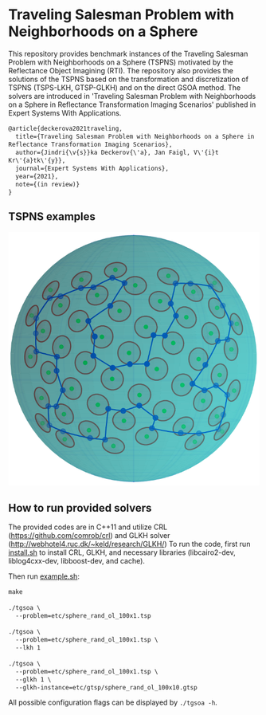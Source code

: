 # Traveling Salesman Problem with Neighborhoods on a Sphere 

This repository provides benchmark instances of the Traveling Salesman Problem with Neighborhoods on a Sphere (TSPNS) motivated by the Reflectance Object Imagining (RTI).
The repository also provides the solutions of the TSPNS based on the transformation and discretization of TSPNS (TSPS-LKH, GTSP-GLKH) and on the direct GSOA method.
The solvers are introduced in 'Traveling Salesman Problem with Neighborhoods on a Sphere in Reflectance Transformation Imaging Scenarios' published in Expert Systems With Applications.

```
@article{deckerova2021traveling,
  title={Traveling Salesman Problem with Neighborhoods on a Sphere in Reflectance Transformation Imaging Scenarios},
  author={Jindri{\v{s}}ka Deckerov{\'a}, Jan Faigl, V\'{i}t Kr\'{a}tk\'{y}},
  journal={Expert Systems With Applications},
  year={2021},
  note={(in review)}
}
```

## TSPNS examples
![TSPNS example](sphere_rect_cap_reg_nol_50x1.png)

## How to run provided solvers
The provided codes are in C++11 and utilize CRL (https://github.com/comrob/crl) and GLKH solver (http://webhotel4.ruc.dk/~keld/research/GLKH/)
To run the code, first run [install.sh](install.sh) to install CRL, GLKH, and necessary libraries (libcairo2-dev, liblog4cxx-dev, libboost-dev, and cache).

Then run [example.sh](example.sh):

```
make 

./tgsoa \
  --problem=etc/sphere_rand_ol_100x1.tsp

./tgsoa \
  --problem=etc/sphere_rand_ol_100x1.tsp \
  --lkh 1

./tgsoa \
  --problem=etc/sphere_rand_ol_100x1.tsp \
  --glkh 1 \
  --glkh-instance=etc/gtsp/sphere_rand_ol_100x10.gtsp 
```

All possible configuration flags can be displayed by `./tgsoa -h`. 